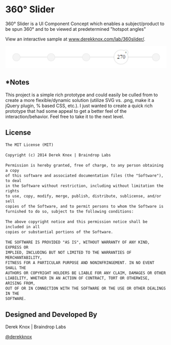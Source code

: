 # 360° Slider

360° Slider is a UI Component Concept which enables a subject/product to be spun 360° and to be viewed at predetermined "hotspot angles"

View an interactive sample at www.derekknox.com/lab/360slider/.

![Image](assets/images/360-slider-example.png)

## *Notes

This project is a simple rich prototype and could easily be culled from to create a more flexible/dynamic solution (utilize SVG vs. .png, make it a jQuery plugin, % based CSS, etc.). I just wanted to create a quick rich prototype that had some appeal to get a better feel of the interaction/behavior. Feel free to take it to the next level.

## License
	
	The MIT License (MIT)

	Copyright (c) 2014 Derek Knox | Braindrop Labs

	Permission is hereby granted, free of charge, to any person obtaining a copy
	of this software and associated documentation files (the "Software"), to deal
	in the Software without restriction, including without limitation the rights
	to use, copy, modify, merge, publish, distribute, sublicense, and/or sell
	copies of the Software, and to permit persons to whom the Software is
	furnished to do so, subject to the following conditions:

	The above copyright notice and this permission notice shall be included in all
	copies or substantial portions of the Software.

	THE SOFTWARE IS PROVIDED "AS IS", WITHOUT WARRANTY OF ANY KIND, EXPRESS OR
	IMPLIED, INCLUDING BUT NOT LIMITED TO THE WARRANTIES OF MERCHANTABILITY,
	FITNESS FOR A PARTICULAR PURPOSE AND NONINFRINGEMENT. IN NO EVENT SHALL THE
	AUTHORS OR COPYRIGHT HOLDERS BE LIABLE FOR ANY CLAIM, DAMAGES OR OTHER
	LIABILITY, WHETHER IN AN ACTION OF CONTRACT, TORT OR OTHERWISE, ARISING FROM,
	OUT OF OR IN CONNECTION WITH THE SOFTWARE OR THE USE OR OTHER DEALINGS IN THE
	SOFTWARE.

## Designed and Developed By
Derek Knox | Braindrop Labs

[@derekknox](https://twitter.com/derekknox)
